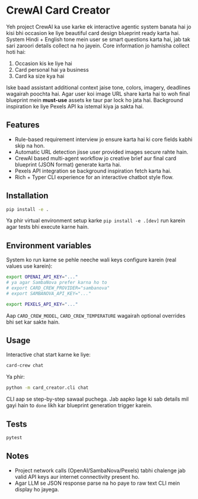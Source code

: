 # CrewAI Card Creator

Yeh project CrewAI ka use karke ek interactive agentic system banata hai jo kisi bhi occasion ke liye beautiful card design blueprint ready karta hai. System Hindi + English tone mein user se smart questions karta hai, jab tak sari zaroori details collect na ho jayein. Core information jo hamisha collect hoti hai:

1. Occasion kis ke liye hai
2. Card personal hai ya business
3. Card ka size kya hai

Iske baad assistant additional context jaise tone, colors, imagery, deadlines wagairah poochta hai. Agar user koi image URL share karta hai to woh final blueprint mein **must-use** assets ke taur par lock ho jata hai. Background inspiration ke liye Pexels API ka istemal kiya ja sakta hai.

## Features

- Rule-based requirement interview jo ensure karta hai ki core fields kabhi skip na hon.
- Automatic URL detection jisse user provided images secure rahte hain.
- CrewAI based multi-agent workflow jo creative brief aur final card blueprint (JSON format) generate karta hai.
- Pexels API integration se background inspiration fetch karta hai.
- Rich + Typer CLI experience for an interactive chatbot style flow.

## Installation

```bash
pip install -e .
```

Ya phir virtual environment setup karke `pip install -e .[dev]` run karein agar tests bhi execute karne hain.

## Environment variables

System ko run karne se pehle neeche wali keys configure karein (real values use karein):

```bash
export OPENAI_API_KEY="..."
# ya agar SambaNova prefer karna ho to
# export CARD_CREW_PROVIDER="sambanova"
# export SAMBANOVA_API_KEY="..."

export PEXELS_API_KEY="..."
```

Aap `CARD_CREW_MODEL`, `CARD_CREW_TEMPERATURE` wagairah optional overrides bhi set kar sakte hain.

## Usage

Interactive chat start karne ke liye:

```bash
card-crew chat
```

Ya phir:

```bash
python -m card_creator.cli chat
```

CLI aap se step-by-step sawaal puchega. Jab aapko lage ki sab details mil gayi hain to `done` likh kar blueprint generation trigger karein.

## Tests

```bash
pytest
```

## Notes

- Project network calls (OpenAI/SambaNova/Pexels) tabhi chalenge jab valid API keys aur internet connectivity present ho.
- Agar LLM se JSON response parse na ho paye to raw text CLI mein display ho jayega.
